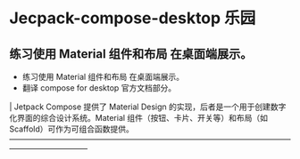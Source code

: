 # Jecpack-compose-desktop 乐园
## 练习使用 Material 组件和布局 在桌面端展示。

* 练习使用 Material 组件和布局 在桌面端展示。
*  翻译 compose for desktop 官方文档部分。

| Jetpack Compose 提供了 Material Design 的实现，后者是一个用于创建数字化界面的综合设计系统。Material 组件（按钮、卡片、开关等）和布局（如 Scaffold）可作为可组合函数提供。
——————————————————————————————————————————————